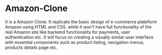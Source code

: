# Amazon-Clone
It is a Amazon Clone. It replicate the basic design of e-commerce plateform Amazon using HTML and CSS. while it won't have full functionality of the real Amazon site like backend functionality for payments, user authentication etc.
It will focus on creating a visually similar user interface with essential components such as product listing, navigation menus, products details page etc.
